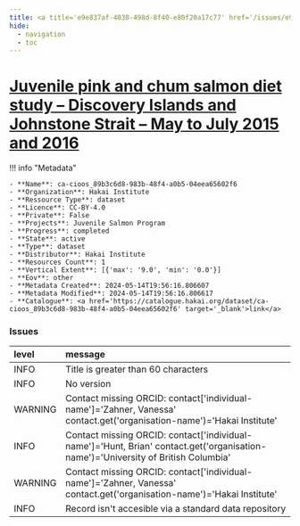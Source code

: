 ```yaml
---
title: <a title='e9e837af-4030-498d-8f40-e80f20a17c77' href='/issues/e9e837af-4030-498d-8f40-e80f20a17c77/' target='_blank'>Juvenile pink and chum salmon diet study – Discovery Islands and Johnstone Strait – May to July 2015 and 2016</a>
hide:
  - navigation
  - toc
---
```


# <a title='e9e837af-4030-498d-8f40-e80f20a17c77' href='/issues/e9e837af-4030-498d-8f40-e80f20a17c77/' target='_blank'>Juvenile pink and chum salmon diet study – Discovery Islands and Johnstone Strait – May to July 2015 and 2016</a>

<div id='map'></div>

!!! info "Metadata"
    
    - **Name**: ca-cioos_89b3c6d8-983b-48f4-a0b5-04eea65602f6 
    - **Organization**: Hakai Institute 
    - **Ressource Type**: dataset 
    - **Licence**: CC-BY-4.0 
    - **Private**: False 
    - **Projects**: Juvenile Salmon Program 
    - **Progress**: completed 
    - **State**: active 
    - **Type**: dataset 
    - **Distributor**: Hakai Institute 
    - **Resources Count**: 1 
    - **Vertical Extent**: [{'max': '9.0', 'min': '0.0'}] 
    - **Eov**: other 
    - **Metadata Created**: 2024-05-14T19:56:16.806607 
    - **Metadata Modified**: 2024-05-14T19:56:16.806617 
    - **Catalogue**: <a href='https://catalogue.hakai.org/dataset/ca-cioos_89b3c6d8-983b-48f4-a0b5-04eea65602f6' target='_blank'>link</a> 

### Issues

| level   | message                                                                                                                           |
|:--------|:----------------------------------------------------------------------------------------------------------------------------------|
| INFO    | Title is greater than 60 characters                                                                                               |
| INFO    | No version                                                                                                                        |
| WARNING | Contact missing ORCID: contact['individual-name']='Zahner, Vanessa' contact.get('organisation-name')='Hakai Institute'            |
| INFO    | Contact missing ORCID: contact['individual-name']='Hunt, Brian' contact.get('organisation-name')='University of British Columbia' |
| WARNING | Contact missing ORCID: contact['individual-name']='Zahner, Vanessa' contact.get('organisation-name')='Hakai Institute'            |
| INFO    | Record isn't accesible via a standard data repository                                                                             |

<script>
   document.addEventListener("DOMContentLoaded", function() {
    var map = L.map('map').setView([51.505, -125.09], 5);
    L.tileLayer('https://tile.openstreetmap.org/{z}/{x}/{y}.png', {
        maxZoom: 19,
        attribution: '&copy; <a href="http://www.openstreetmap.org/copyright">OpenStreetMap</a>'
    }).addTo(map);
    var geojsonFeature = {
        "type": "Feature",
        "properties": {
            "name" : "<a title='e9e837af-4030-498d-8f40-e80f20a17c77' href='/issues/e9e837af-4030-498d-8f40-e80f20a17c77/' target='_blank'>Juvenile pink and chum salmon diet study – Discovery Islands and Johnstone Strait – May to July 2015 and 2016</a>"
        },
        "geometry": {'type': 'Polygon', 'coordinates': [[[-126.84011656, 50.0454835], [-125.0375219, 50.0454835], [-125.0375219, 50.68302781], [-126.84011656, 50.68302781], [-126.84011656, 50.0454835]]]}
    }
    L.geoJSON(geojsonFeature).addTo(map);
   })
</script>